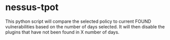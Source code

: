 # nessus-tpot
This python script will compare the selected policy to current FOUND vulnerabilities based on the number of days selected. It will then disable the plugins that have not been found in X number of days.
